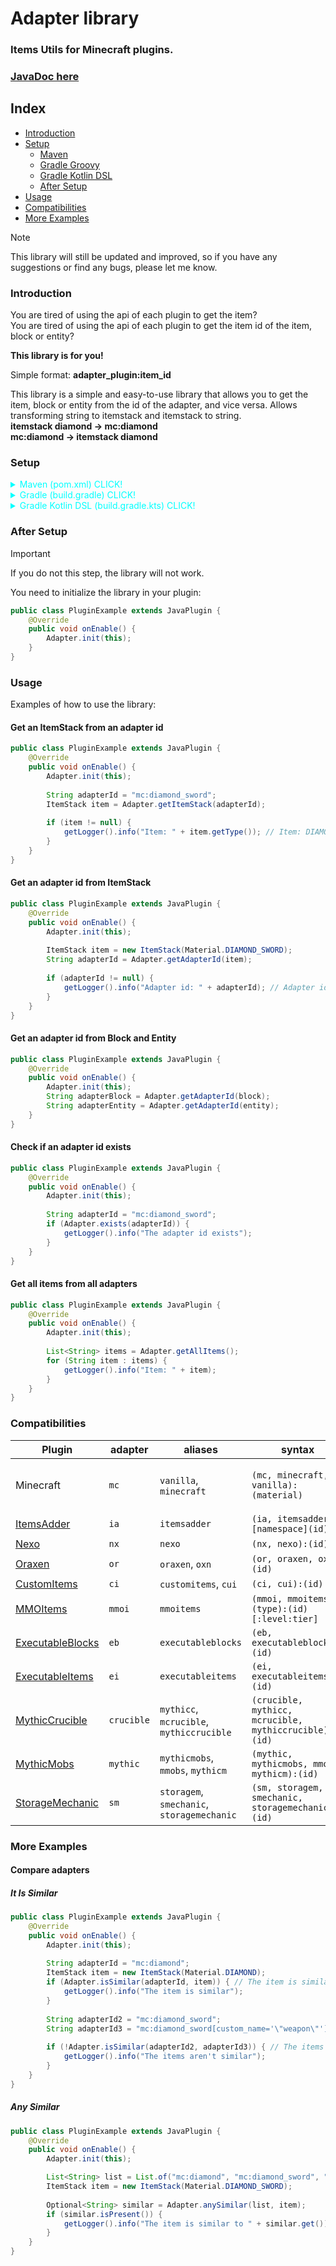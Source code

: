 # Adapter library

### **Items Utils for Minecraft plugins.**

### [JavaDoc here](https://jitpack.io/com/github/Wuason6x9/Adapter/1.0.4/javadoc "Go to javadoc")

## Index

- [Introduction](#introduction)
- [Setup](#setup)
  - [Maven](#maven-pom)
  - [Gradle Groovy](#gradle)
  - [Gradle Kotlin DSL](#gradle-kotlin-dsl)
  - [After Setup](#after-setup)
- [Usage](#usage)
- [Compatibilities](#compatibilities)
- [More Examples](#more-examples)

> [!NOTE]
> This library will still be updated and improved, so if you have any suggestions or find any bugs, please let me know.

### Introduction

You are tired of using the api of each plugin to get the item? <br>
You are tired of using the api of each plugin to get the item id of the item, block or entity?

**This library is for you! <br>**

Simple format: **adapter_plugin:item_id** <br>

This library is a simple and easy-to-use library that allows you to get the item, block or entity from the id of the adapter, and vice versa.
Allows transforming string to itemstack and itemstack to string.<br>
**itemstack diamond -> mc:diamond <br> 
mc:diamond -> itemstack diamond**

### Setup

<details id="maven-pom">
<summary style="color: aqua">Maven (pom.xml) CLICK!</summary>

## Add the repository to your pom.xml file:

```xml
<build>
    <plugins>
        <plugin>
            <groupId>org.apache.maven.plugins</groupId>
            <artifactId>maven-shade-plugin</artifactId>
            <version>3.6.0</version>
            <executions>
                <execution>
                    <id>shade</id>
                    <phase>package</phase>
                    <goals>
                        <goal>shade</goal>
                    </goals>
                </execution>
            </executions>
            <configuration>
                <minimizeJar>true</minimizeJar>
                <relocations>
                    <relocation>
                        <pattern>dev.wuason.adapter</pattern>
                        <!-- TODO: Change this to my own package name -->
                        <shadedPattern>my.project.libs.adapter</shadedPattern>
                    </relocation>
                </relocations>
            </configuration>
        </plugin>
    </plugins>
</build>

<repositories>
    <repository>
        <id>jitpack.io</id>
        <url>https://jitpack.io</url>
    </repository>
</repositories>

<dependency>
    <groupId>com.github.Wuason6x9</groupId>
    <artifactId>Adapter</artifactId>
    <version>RELEASE-VERSION</version>
    <scope>provided</scope>
</dependency>
```
</details>

<details id="gradle">
<summary style="color: aqua">Gradle (build.gradle) CLICK!</summary>

## Add the repository to your build.gradle file:

```groovy
plugins {
    id 'com.gradleup.shadow' version '8.3.5'
    id 'java'
}

repositories {
maven { url 'https://jitpack.io' }
}

dependencies {
implementation 'com.github.Wuason6x9:Adapter:RELEASE-VERSION'
}

tasks {
shadowJar {
relocate("dev.wuason.adapter", "my.project.libs.adapter")
}
}
```
</details>

<details id="gradle-kotlin-dsl">
<summary style="color: aqua">Gradle Kotlin DSL (build.gradle.kts) CLICK!</summary>

## Add the repository to your build.gradle.kts file:

```kotlin
plugins { 
    id("java")
    id("com.gradleup.shadow") version "8.3.5"
}

repositories {
    maven("https://jitpack.io")
}

dependencies {
    implementation("com.github.Wuason6x9:Adapter:RELEASE-VERSION")
}

tasks.shadowJar {
    relocate("dev.wuason.adapter", "my.project.libs.adapter")
}
```
</details>

### After Setup

> [!IMPORTANT]
> If you do not this step, the library will not work.

You need to initialize the library in your plugin:
```java
public class PluginExample extends JavaPlugin {
    @Override
    public void onEnable() {
        Adapter.init(this);
    }
}
```


### Usage

Examples of how to use the library:

#### Get an ItemStack from an adapter id

```java
public class PluginExample extends JavaPlugin {
    @Override
    public void onEnable() {
        Adapter.init(this);
        
        String adapterId = "mc:diamond_sword";
        ItemStack item = Adapter.getItemStack(adapterId);
        
        if (item != null) {
            getLogger().info("Item: " + item.getType()); // Item: DIAMOND_SWORD
        }
    }
}
```

#### Get an adapter id from ItemStack

```java
public class PluginExample extends JavaPlugin {
    @Override
    public void onEnable() {
        Adapter.init(this);
        
        ItemStack item = new ItemStack(Material.DIAMOND_SWORD);
        String adapterId = Adapter.getAdapterId(item);
        
        if (adapterId != null) {
            getLogger().info("Adapter id: " + adapterId); // Adapter id: mc:diamond_sword
        }
    }
}
```

#### Get an adapter id from Block and Entity

```java
public class PluginExample extends JavaPlugin {
    @Override
    public void onEnable() {
        Adapter.init(this);
        String adapterBlock = Adapter.getAdapterId(block);
        String adapterEntity = Adapter.getAdapterId(entity);
    }
}
```

#### Check if an adapter id exists

```java
public class PluginExample extends JavaPlugin {
    @Override
    public void onEnable() {
        Adapter.init(this);
        
        String adapterId = "mc:diamond_sword";
        if (Adapter.exists(adapterId)) {
            getLogger().info("The adapter id exists");
        }
    }
}
```

#### Get all items from all adapters

```java
public class PluginExample extends JavaPlugin {
    @Override
    public void onEnable() {
        Adapter.init(this);
        
        List<String> items = Adapter.getAllItems();
        for (String item : items) {
            getLogger().info("Item: " + item);
        }
    }
}
```

### Compatibilities

| Plugin                                                                                                                                                | adapter    | aliases                                    | syntax                                                | format example                                                | extra info                                  |
|-------------------------------------------------------------------------------------------------------------------------------------------------------|------------|--------------------------------------------|-------------------------------------------------------|---------------------------------------------------------------|---------------------------------------------|
| Minecraft                                                                                                                                             | `mc`       | `vanilla`, `minecraft`                     | `(mc, minecraft, vanilla):(material)`                 | `mc:stone` or `mc:diamond_pickaxe[custom_name='"mypickaxe"']` | Support nbt/components /give command format |
| [ItemsAdder](https://www.spigotmc.org/resources/%E2%9C%A8itemsadder%E2%AD%90emotes-mobs-items-armors-hud-gui-emojis-blocks-wings-hats-liquids.73355/) | `ia`       | `itemsadder`                               | `(ia, itemsadder):[namespace](id)`                    | `ia:iasurvival:ruby_sword` or `ia:ruby_sword`                 |                                             |
| [Nexo](https://polymart.org/resource/nexo.6901)                                                                                                       | `nx`       | `nexo`                                     | `(nx, nexo):(id)`                                     | `nx:ruby_sword` or `nexo:ruby_sword`                          |                                             |
| [Oraxen](https://github.com/oraxen/oraxen)                                                                                                            | `or`       | `oraxen`, `oxn`                            | `(or, oraxen, oxn):(id)`                              | `or:ruby_sword` or `oraxen:ruby_sword`                        |                                             |
| [CustomItems](https://polymart.org/resource/custom-items.1)                                                                                           | `ci`       | `customitems`, `cui`                       | `(ci, cui):(id)`                                      | `ci:ruby_sword` or `cui:ruby_sword`                           |                                             |
| [MMOItems](https://gitlab.com/phoenix-dvpmt/mmoitems)                                                                                                 | `mmoi`     | `mmoitems`                                 | `(mmoi, mmoitems):(type):(id)[:level:tier]`           | `mmoi:sword:ruby_sword` or `mmoitems:sword:ruby_sword:1:rare` |                                             |
| [ExecutableBlocks](https://www.spigotmc.org/resources/custom-blocks-plugin-executable-blocks.93406/)                                                  | `eb`       | `executableblocks`                         | `(eb, executableblocks):(id)`                         | `executableblocks:ruby_block` or `eb:ruby_block`              |                                             |
| [ExecutableItems](https://www.spigotmc.org/resources/custom-items-plugin-executable-items.77578/)                                                     | `ei`       | `executableitems`                          | `(ei, executableitems):(id)`                          | `executableitems:ruby_sword` or `ei:ruby_sword`               |                                             |
| [MythicCrucible](https://mythiccraft.io/index.php?resources/crucible-custom-items-armor-furniture-blocks-more.2/)                                     | `crucible` | `mythicc`, `mcrucible`, `mythiccrucible`   | `(crucible, mythicc, mcrucible, mythiccrucible):(id)` | `crucible:ruby_sword` or `mcrucible:ruby_sword`               |                                             |
| [MythicMobs](https://www.spigotmc.org/resources/%E2%9A%94-mythicmobs-free-version-%E2%96%BAthe-1-custom-mob-creator%E2%97%84.5702/)                   | `mythic`   | `mythicmobs`, `mmobs`, `mythicm`           | `(mythic, mythicmobs, mmobs, mythicm):(id)`           | `mythic:ruby_sword` or `mythicmobs:ruby_sword`                |                                             |
| [StorageMechanic](https://www.spigotmc.org/resources/%E2%9A%A1storagemechanic%E2%9A%A1-mythicmobs-itemsadder-oraxen-more.112391/)                     | `sm`       | `storagem`, `smechanic`, `storagemechanic` | `(sm, storagem, smechanic, storagemechanic):(id)`     | `sm:backpack` or `storagem:backpack`                          |                                             |

### More Examples

#### Compare adapters

##### It Is Similar
```java
public class PluginExample extends JavaPlugin {
    @Override
    public void onEnable() {
        Adapter.init(this);
        
        String adapterId = "mc:diamond";
        ItemStack item = new ItemStack(Material.DIAMOND);
        if (Adapter.isSimilar(adapterId, item)) { // The item is similar
            getLogger().info("The item is similar");
        }
        
        String adapterId2 = "mc:diamond_sword";
        String adapterId3 = "mc:diamond_sword[custom_name='\"weapon\"']";
        
        if (!Adapter.isSimilar(adapterId2, adapterId3)) { // The items aren't similar
            getLogger().info("The items aren't similar");
        }
    }
}
```
##### Any Similar
```java
public class PluginExample extends JavaPlugin {
    @Override
    public void onEnable() {
        Adapter.init(this);

        List<String> list = List.of("mc:diamond", "mc:diamond_sword", "mc:gold_sword");
        ItemStack item = new ItemStack(Material.DIAMOND_SWORD);
        
        Optional<String> similar = Adapter.anySimilar(list, item);
        if (similar.isPresent()) {
            getLogger().info("The item is similar to " + similar.get()); // The item is similar to mc:diamond_sword
        }
    }
}
```

